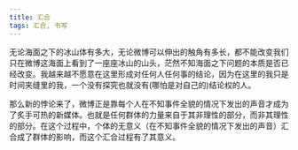```yaml
---
title: 汇合
tags: 汇合, 书写
---
```



无论海面之下的冰山体有多大，无论微博可以伸出的触角有多长，都不能改变我们只在微博这海面上看到了一座座冰山的山头，茫然不知海面之下问题的本质是否已经改变。我越来越不愿意在这里形成对任何人任何事的结论，因为在这里的我只是时间夹缝里的我，一个没有探究也就没有(哪怕是对自己的)结论权的人。

那么新的悖论来了，微博正是靠每个人在不知事件全貌的情况下发出的声音才成为了炙手可热的新媒体。也就是任何群体的力量来自于其非理性的部分，而非其理性的部分。在这个过程中，个体的无意义（在不知事件全貌的情况下发出的声音）汇合成了群体的影响，而这个汇合过程有了其意义。


